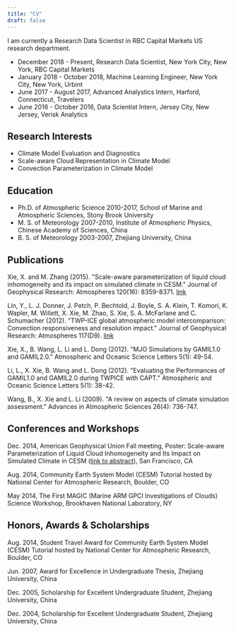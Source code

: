```yaml
---
title: "CV"
draft: false
---
```


I am currently a Research Data Scientist in RBC Capital Markets US research department.

- December 2018 - Present, Research Data Scientist, New York City, New York, RBC Capital Markets
- January 2018 - October 2018, Machine Learning Engineer, New York City, New York, Urbint
- June 2017 - August 2017, Advanced Analystics Intern, Harford, Connecticut, Travelers
- June 2016 - October 2016, Data Scientist Intern, Jersey City, New Jersey, Verisk Analytics


## Research Interests

- Climate Model Evaluation and Diagnostics
- Scale-aware Cloud Representation in Climate Model
- Convection Parameterization in Climate Model

## Education

- Ph.D. of Atmospheric Science 2010-2017, School of Marine and Atmospheric Sciences, Stony Brook University
- M. S. of Meteorology 2007-2010, Institute of Atmospheric Physics, Chinese Academy of Sciences, China
- B. S. of Meteorology 2003-2007, Zhejiang University, China

## Publications

Xie, X. and M. Zhang (2015). "Scale-aware parameterization of liquid cloud inhomogeneity and its impact on simulated climate in CESM." Journal of Geophysical Research: Atmospheres 120(16): 8359-8371. [link](http://onlinelibrary.wiley.com/doi/10.1002/2015JD023565/abstract)

Lin, Y., L. J. Donner, J. Petch, P. Bechtold, J. Boyle, S. A. Klein, T. Komori, K. Wapler, M. Willett, X. Xie, M. Zhao, S. Xie, S. A. McFarlane and C. Schumacher (2012). "TWP-ICE global atmospheric model intercomparison: Convection responsiveness and resolution impact." Journal of Geophysical Research: Atmospheres 117(D9). [link](http://onlinelibrary.wiley.com/doi/10.1029/2011JD017018/abstract)

Xie, X., B. Wang, L. Li and L. Dong (2012). "MJO Simulations by GAMIL1.0 and GAMIL2.0." Atmospheric and Oceanic Science Letters 5(1): 49-54.

Li, L., X. Xie, B. Wang and L. Dong (2012). "Evaluating the Performances of GAMIL1.0 and GAMIL2.0 during TWPICE with CAPT." Atmospheric and Oceanic Science Letters 5(1): 38-42.

Wang, B., X. Xie and L. Li (2009). "A review on aspects of climate simulation assessment." Advances in Atmospheric Sciences 26(4): 736-747.

## Conferences and Workshops

Dec. 2014, American Geophysical Union Fall meeting, Poster: Scale-aware Parameterization of Liquid Cloud Inhomogeneity and Its Impact on Simulated Climate in CESM ([link to abstract](https://agu.confex.com/agu/fm14/webprogrampreliminary/Paper32080.html)), San Francisco, CA

Aug. 2014, Community Earth System Model (CESM) Tutorial hosted by National Center for Atmospheric Research, Boulder, CO

May 2014, The First MAGIC (Marine ARM GPCI Investigations of Clouds) Science Workshop, Brookhaven National Laboratory, NY

## Honors, Awards & Scholarships

Aug. 2014, Student Travel Award for Community Earth System Model (CESM) Tutorial hosted by National Center for Atmospheric Research, Boulder, CO

Jun. 2007, Award for Excellence in Undergraduate Thesis, Zhejiang University, China

Dec. 2005, Scholarship for Excellent Undergraduate Student, Zhejiang University, China

Dec. 2004, Scholarship for Excellent Undergraduate Student, Zhejiang University, China
